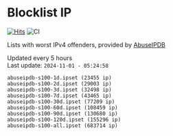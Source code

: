# Blocklist IP

[![Hits](https://hits.seeyoufarm.com/api/count/incr/badge.svg?url=https%3A%2F%2Fgithub.com%2Fborestad%2Fblocklist-ip%2F&count_bg=%2379C83D&title_bg=%23555555&icon=&icon_color=%23E7E7E7&title=hits&edge_flat=false)](https://hits.seeyoufarm.com)  ![CI](https://img.shields.io/github/workflow/status/borestad/blocklist-ip/CI?style=flat-square)

Lists with worst IPv4 offenders, provided by [AbuseIPDB](https://www.abuseipdb.com/)

<!-- FOOTER-PLACEHOLDER -->
Updated every 5 hours<br>
Last update: `2024-11-01 - 05:24:58`
```
abuseipdb-s100-1d.ipset (23455 ip)
abuseipdb-s100-2d.ipset (29003 ip)
abuseipdb-s100-3d.ipset (32498 ip)
abuseipdb-s100-7d.ipset (43465 ip)
abuseipdb-s100-30d.ipset (77209 ip)
abuseipdb-s100-60d.ipset (108459 ip)
abuseipdb-s100-90d.ipset (130680 ip)
abuseipdb-s100-120d.ipset (155296 ip)
abuseipdb-s100-all.ipset (683714 ip)
```
